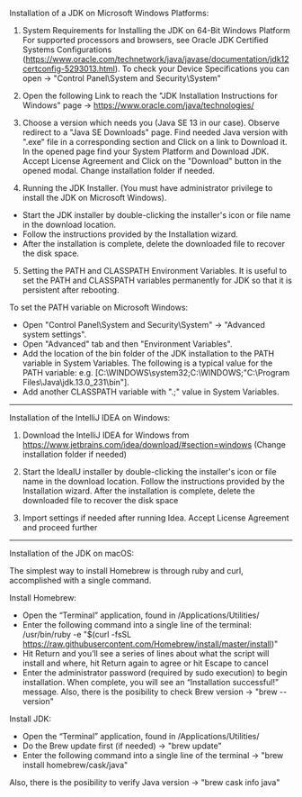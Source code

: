 Installation of a JDK on Microsoft Windows Platforms:

 1) System Requirements for Installing the JDK on 64-Bit Windows Platform
For supported processors and browsers, see Oracle JDK Certified Systems Configurations (https://www.oracle.com/technetwork/java/javase/documentation/jdk12certconfig-5293013.html). To check your Device Specifications you can open -> "Control Panel\System and Security\System"

 2) Open the following Link to reach the "JDK Installation Instructions for Windows" page -> https://www.oracle.com/java/technologies/

 3) Choose a version which needs you (Java SE 13 in our case). Observe redirect to a "Java SE Downloads" page. Find needed Java version with ".exe" file in a corresponding section and Click on a link to Download it. In the opened page find your System Platform and Download JDK. Accept License Agreement and Click on the "Download" button in the opened modal. Change installation folder if needed.

 4) Running the JDK Installer. (You must have administrator privilege to install the JDK on Microsoft Windows).

- Start the JDK installer by double-clicking the installer's icon or file name in the download location.
- Follow the instructions provided by the Installation wizard.
- After the installation is complete, delete the downloaded file to recover the disk space.

5) Setting the PATH and CLASSPATH Environment Variables.
It is useful to set the PATH and CLASSPATH variables permanently for JDK so that it is persistent after rebooting.

To set the PATH variable on Microsoft Windows:
- Open "Control Panel\System and Security\System" -> "Advanced system settings".
- Open "Advanced" tab and then "Environment Variables".
- Add the location of the bin folder of the JDK installation to the PATH variable in System Variables. The following is a typical value for the PATH variable:
e.g. [C:\WINDOWS\system32;C:\WINDOWS;"C:\Program Files\Java\jdk.13.0_231\bin"].
- Add another CLASSPATH variable with ".;" value in System Variables.

_________________________________
Installation of the IntelliJ IDEA on Windows:

1) Download the IntelliJ IDEA for Windows from https://www.jetbrains.com/idea/download/#section=windows
(Change installation folder if needed)

2) Start the IdeaIU installer by double-clicking the installer's icon or file name in the download location. Follow the instructions provided by the Installation wizard. After the installation is complete, delete the downloaded file to recover the disk space

3) Import settings if needed after running Idea. Accept License Agreement and proceed further
________________________________________
Installation of the JDK on macOS:

 The simplest way to install Homebrew is through ruby and curl, accomplished with a single command.

Install Homebrew:
- Open the “Terminal” application, found in /Applications/Utilities/
- Enter the following command into a single line of the terminal:
/usr/bin/ruby -e "$(curl -fsSL https://raw.githubusercontent.com/Homebrew/install/master/install)"
- Hit Return and you’ll see a series of lines about what the script will install and where, hit Return again to agree or hit Escape to cancel
- Enter the administrator password (required by sudo execution) to begin installation. When complete, you will see an “Installation successful!” message.
Also, there is the posibility to check Brew version -> "brew --version"

Install JDK:
- Open the “Terminal” application, found in /Applications/Utilities/
- Do the Brew update first (if needed) -> "brew update"
- Enter the following command into a single line of the terminal -> "brew install homebrew/cask/java"

Also, there is the posibility to verify Java version -> "brew cask info java"